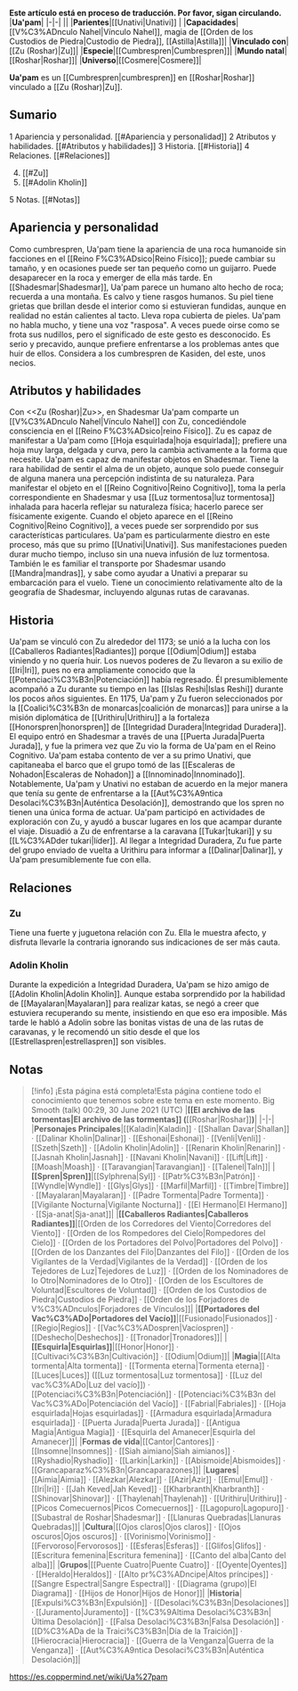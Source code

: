**Este artículo está en proceso de traducción. Por favor, sigan circulando.**
|**Ua'pam**|
|-|-|
||
|**Parientes**|[[Unativi\|Unativi]] |
|**Capacidades**|[[V%C3%ADnculo Nahel\|Vínculo Nahel]], magia de [[Orden de los Custodios de Piedra\|Custodio de Piedra]], [[Astilla\|Astilla]]|
|**Vinculado con**|[[Zu (Roshar)\|Zu]]|
|**Especie**|[[Cumbrespren\|Cumbrespren]]|
|**Mundo natal**|[[Roshar\|Roshar]]|
|**Universo**|[[Cosmere\|Cosmere]]|

**Ua'pam** es un [[Cumbrespren\|cumbrespren]] en [[Roshar\|Roshar]] vinculado a [[Zu (Roshar)\|Zu]].

## Sumario

1 Apariencia y personalidad. [[#Apariencia y personalidad]] 
2 Atributos y habilidades. [[#Atributos y habilidades]] 
3 Historia. [[#Historia]] 
4 Relaciones. [[#Relaciones]] 

4. [[#Zu]] 
4. [[#Adolin Kholin]] 


5 Notas. [[#Notas]] 


## Apariencia y personalidad
Como cumbrespren, Ua'pam tiene la apariencia de una roca humanoide sin facciones en el [[Reino F%C3%ADsico\|Reino Físico]]; puede cambiar su tamaño, y en ocasiones puede ser tan pequeño como un guijarro. Puede desaparecer en la roca y emerger de ella más tarde.
En [[Shadesmar\|Shadesmar]], Ua'pam parece un humano alto hecho de roca; recuerda a una montaña. Es calvo y tiene rasgos humanos. Su piel tiene grietas que brillan desde el interior como si estuvieran fundidas, aunque en realidad no están calientes al tacto. Lleva ropa cubierta de pieles.
Ua'pam no habla mucho, y tiene una voz "rasposa". A veces puede oirse como se frota sus nudillos, pero el significado de este gesto es desconocido. Es serio y precavido, aunque prefiere enfrentarse a los problemas antes que huir de ellos. Considera a los cumbrespren de Kasiden, del este, unos necios.

## Atributos y habilidades
  Con <<Zu (Roshar)\|Zu>>, en Shadesmar
Ua'pam comparte un [[V%C3%ADnculo Nahel\|Vínculo Nahel]] con Zu, concediéndole consciencia en el [[Reino F%C3%ADsico\|reino Físico]]. Zu es capaz de manifestar a Ua'pam como [[Hoja esquirlada\|hoja esquirlada]]; prefiere una hoja muy larga, delgada y curva, pero la cambia activamente a la forma que necesite.
Ua'pam es capaz de manifestar objetos en Shadesmar. Tiene la rara habilidad de sentir el alma de un objeto, aunque solo puede conseguir de alguna manera una percepción indistinta de su naturaleza. Para manifestar el objeto en el [[Reino Cognitivo\|Reino Cognitivo]], toma la perla correspondiente en Shadesmar y usa [[Luz tormentosa\|luz tormentosa]] inhalada para hacerla reflejar su naturaleza física; hacerlo parece ser físicamente exigente. Cuando el objeto aparece en el [[Reino Cognitivo\|Reino Cognitivo]], a veces puede ser sorprendido por sus características particulares. Ua'pam es particularmente diestro en este proceso, más que su primo [[Unativi\|Unativi]]. Sus manifestaciones pueden durar mucho tiempo, incluso sin una nueva infusión de luz tormentosa.
También le es familiar el transporte por Shadesmar usando [[Mandra\|mandras]], y sabe como ayudar a Unativi a preparar su embarcación para el vuelo. Tiene un conocimiento relativamente alto de la geografía de Shadesmar, incluyendo algunas rutas de caravanas.

## Historia
Ua'pam se vinculó con Zu alrededor del 1173; se unió a la lucha con los [[Caballeros Radiantes\|Radiantes]] porque [[Odium\|Odium]] estaba viniendo y no quería huir. Los nuevos poderes de Zu llevaron a su exilio de [[Iri\|Iri]], pues no era ampliamente conocido que la [[Potenciaci%C3%B3n\|Potenciación]] había regresado. Él presumiblemente acompañó a Zu durante su tiempo en las [[Islas Reshi\|Islas Reshi]] durante los pocos años siguientes.
En 1175, Ua'pam y Zu fueron seleccionados por la [[Coalici%C3%B3n de monarcas\|coalición de monarcas]] para unirse a la misión diplomática de [[Urithiru\|Urithiru]] a la fortaleza [[Honorspren\|honorspren]] de [[Integridad Duradera\|Integridad Duradera]]. El equipo entró en Shadesmar a través de una [[Puerta Jurada\|Puerta Jurada]], y fue la primera vez que Zu vio la forma de Ua'pam en el Reino Cognitivo. Ua'pam estaba contento de ver a su primo Unativi, que capitaneaba el barco que el grupo tomó de las [[Escaleras de Nohadon\|Escaleras de Nohadon]] a [[Innominado\|Innominado]]. Notablemente, Ua'pam y Unativi no estaban de acuerdo en la mejor manera que tenía su gente de enfrentarse a la [[Aut%C3%A9ntica Desolaci%C3%B3n\|Auténtica Desolación]], demostrando que los spren no tienen una única forma de actuar.
Ua'pam participó en actividades de exploración con Zu, y ayudó a buscar lugares en los que acampar durante el viaje. Disuadió a Zu de enfrentarse a la caravana [[Tukar\|tukari]] y su [[L%C3%ADder tukari\|líder]]. Al llegar a Integridad Duradera, Zu fue parte del grupo enviado de vuelta a Urithiru para informar a [[Dalinar\|Dalinar]], y Ua'pam presumiblemente fue con ella.

## Relaciones
### Zu
Tiene una fuerte y juguetona relación con Zu. Ella le muestra afecto, y disfruta llevarle la contraria ignorando sus indicaciones de ser más cauta.

### Adolin Kholin
Durante la expedición a Integridad Duradera, Ua'pam se hizo amigo de [[Adolin Kholin\|Adolin Kholin]]. Aunque estaba sorprendido por la habilidad de [[Mayalaran\|Mayalaran]] para realizar katas, se negó a creer que estuviera recuperando su mente, insistiendo en que eso era imposible. Más tarde le habló a Adolin sobre las bonitas vistas de una de las rutas de caravanas, y le recomendó un sitio desde el que los [[Estrellaspren\|estrellaspren]] son visibles.

## Notas

> [!info] ¡Esta página está completa!Esta página contiene todo el conocimiento que tenemos sobre este tema en este momento.
Big Smooth (talk) 00:29, 30 June 2021 (UTC)
|**[[El archivo de las tormentas\|El archivo de las tormentas]] (**[[Roshar\|Roshar]]**)**|
|-|-|
|**Personajes Principales**|[[Kaladin\|Kaladin]] · [[Shallan Davar\|Shallan]] · [[Dalinar Kholin\|Dalinar]] · [[Eshonai\|Eshonai]] · [[Venli\|Venli]] · [[Szeth\|Szeth]] · [[Adolin Kholin\|Adolin]] · [[Renarin Kholin\|Renarin]] · [[Jasnah Kholin\|Jasnah]] · [[Navani Kholin\|Navani]] · [[Lift\|Lift]] · [[Moash\|Moash]] · [[Taravangian\|Taravangian]] · [[Talenel\|Taln]]|
|**[[Spren\|Spren]]**|[[Sylphrena\|Syl]] · [[Patr%C3%B3n\|Patrón]] · [[Wyndle\|Wyndle]] · [[Glys\|Glys]] · [[Marfil\|Marfil]] · [[Timbre\|Timbre]] · [[Mayalaran\|Mayalaran]] · [[Padre Tormenta\|Padre Tormenta]] · [[Vigilante Nocturna\|Vigilante Nocturna]] · [[El Hermano\|El Hermano]] · [[Sja-anat\|Sja-anat]]|
|**[[Caballeros Radiantes\|Caballeros Radiantes]]**|[[Orden de los Corredores del Viento\|Corredores del Viento]] · [[Orden de los Rompedores del Cielo\|Rompedores del Cielo]] · [[Orden de los Portadores del Polvo\|Portadores del Polvo]] · [[Orden de los Danzantes del Filo\|Danzantes del Filo]] · [[Orden de los Vigilantes de la Verdad\|Vigilantes de la Verdad]] · [[Orden de los Tejedores de Luz\|Tejedores de Luz]] · [[Orden de los Nominadores de lo Otro\|Nominadores de lo Otro]] · [[Orden de los Escultores de Voluntad\|Escultores de Voluntad]] · [[Orden de los Custodios de Piedra\|Custodios de Piedra]] · [[Orden de los Forjadores de V%C3%ADnculos\|Forjadores de Vínculos]]|
|**[[Portadores del Vac%C3%ADo\|Portadores del Vacío]]**|[[Fusionado\|Fusionados]] · [[Regio\|Regios]] · [[Vac%C3%ADospren\|Vacíospren]] · [[Deshecho\|Deshechos]] · [[Tronador\|Tronadores]]|
|**[[Esquirla\|Esquirlas]]**|[[Honor\|Honor]] · [[Cultivaci%C3%B3n\|Cultivación]] · [[Odium\|Odium]]|
|**Magia**|[[Alta tormenta\|Alta tormenta]] · [[Tormenta eterna\|Tormenta eterna]] · [[Luces\|Luces]] ([[Luz tormentosa\|Luz tormentosa]] · [[Luz del vac%C3%ADo\|Luz del vacío]]) · [[Potenciaci%C3%B3n\|Potenciación]] · [[Potenciaci%C3%B3n del Vac%C3%ADo\|Potenciación del Vacío]] · [[Fabrial\|Fabriales]] · [[Hoja esquirlada\|Hojas esquirladas]] · [[Armadura esquirlada\|Armadura esquirlada]] · [[Puerta Jurada\|Puerta Jurada]] · [[Antigua Magia\|Antigua Magia]] · [[Esquirla del Amanecer\|Esquirla del Amanecer]]|
|**Formas de vida**|[[Cantor\|Cantores]] · [[Insomne\|Insomnes]] · [[Siah aimiano\|Siah aimianos]] · [[Ryshadio\|Ryshadio]] · [[Larkin\|Larkin]] · [[Abismoide\|Abismoides]] · [[Grancaparaz%C3%B3n\|Grancaparazones]]|
|**Lugares**|[[Aimia\|Aimia]] · [[Alezkar\|Alezkar]] · [[Azir\|Azir]] · [[Emul\|Emul]] · [[Iri\|Iri]] · [[Jah Keved\|Jah Keved]] · [[Kharbranth\|Kharbranth]] · [[Shinovar\|Shinovar]] · [[Thaylenah\|Thaylenah]] · [[Urithiru\|Urithiru]] · [[Picos Comecuernos\|Picos Comecuernos]] · [[Lagopuro\|Lagopuro]] · [[Subastral de Roshar\|Shadesmar]] · [[Llanuras Quebradas\|Llanuras Quebradas]]|
|**Cultura**|[[Ojos claros\|Ojos claros]] · [[Ojos oscuros\|Ojos oscuros]] · [[Vorinismo\|Vorinismo]] · [[Fervoroso\|Fervorosos]] · [[Esferas\|Esferas]] · [[Glifos\|Glifos]] · [[Escritura femenina\|Escritura femenina]] · [[Canto del alba\|Canto del alba]]|
|**Grupos**|[[Puente Cuatro\|Puente Cuatro]] · [[Oyente\|Oyentes]] · [[Heraldo\|Heraldos]] · [[Alto pr%C3%ADncipe\|Altos príncipes]] · [[Sangre Espectral\|Sangre Espectral]] · [[Diagrama (grupo)\|El Diagrama]] · [[Hijos de Honor\|Hijos de Honor]]|
|**Historia**|[[Expulsi%C3%B3n\|Expulsión]] · [[Desolaci%C3%B3n\|Desolaciones]] · [[Juramento\|Juramento]] · [[%C3%9Altima Desolaci%C3%B3n\|Última Desolación]] · [[Falsa Desolaci%C3%B3n\|Falsa Desolación]] · [[D%C3%ADa de la Traici%C3%B3n\|Día de la Traición]] · [[Hierocracia\|Hierocracia]] · [[Guerra de la Venganza\|Guerra de la Venganza]] · [[Aut%C3%A9ntica Desolaci%C3%B3n\|Auténtica Desolación]]|



https://es.coppermind.net/wiki/Ua%27pam